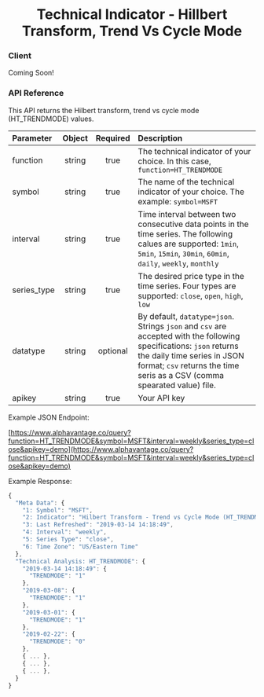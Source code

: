 <center>
  <h1>Technical Indicator - Hillbert Transform, Trend Vs Cycle Mode</h1>
</center>

<!-- tabs:start -->

### **Client**

Coming Soon!

### **API Reference**

This API returns the Hilbert transform, trend vs cycle mode (HT_TRENDMODE) values. 

| Parameter       | Object  | Required  | Description |
| :---            | :---:   | :---:     | :---        |
| function        | string  | true      | The technical indicator of your choice. In this case, `function=HT_TRENDMODE` |
| symbol          | string  | true      | The name of the technical indicator of your choice. The example: `symbol=MSFT` |
| interval        | string  | true      | Time interval between two consecutive data points in the time series. The following calues are supported: `1min`, `5min`, `15min`, `30min`, `60min`, `daily`, `weekly`, `monthly` |
| series_type     | string  | true      | The desired price type in the time series. Four types are supported: `close`, `open`, `high`, `low` |
| datatype        | string  | optional  | By default, `datatype=json`. Strings `json` and `csv` are accepted with the following specifications: `json` returns the daily time series in JSON format; `csv` returns the time seris as a CSV (comma spearated value) file. |
| apikey          | string  | true      | Your API key | 

Example JSON Endpoint:  


[https://www.alphavantage.co/query?function=HT_TRENDMODE&symbol=MSFT&interval=weekly&series_type=close&apikey=demo](https://www.alphavantage.co/query?function=HT_TRENDMODE&symbol=MSFT&interval=weekly&series_type=close&apikey=demo)


Example Response:  

```javascript
{
  "Meta Data": {
    "1: Symbol": "MSFT",
    "2: Indicator": "Hilbert Transform - Trend vs Cycle Mode (HT_TRENDMODE)",
    "3: Last Refreshed": "2019-03-14 14:18:49",
    "4: Interval": "weekly",
    "5: Series Type": "close",
    "6: Time Zone": "US/Eastern Time"
  },
  "Technical Analysis: HT_TRENDMODE": {
    "2019-03-14 14:18:49": {
      "TRENDMODE": "1"
    },
    "2019-03-08": {
      "TRENDMODE": "1"
    },
    "2019-03-01": {
      "TRENDMODE": "1"
    },
    "2019-02-22": {
      "TRENDMODE": "0"
    },
    { ... },
    { ... },
    { ... },
  }
}
```

<!-- tabs:end -->
